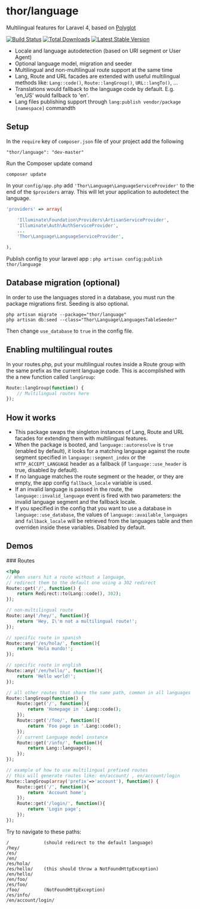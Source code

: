 thor/language
=====

Multilingual features for Laravel 4, based on [Polyglot](https://github.com/Anahkiasen/polyglot/)

[![Build Status](https://img.shields.io/travis/mjolnic/laravel4-multilingual.svg)](https://travis-ci.org/mjolnic/laravel4-multilingual)
[![Total Downloads](http://img.shields.io/packagist/dt/thor/language.svg)](https://packagist.org/packages/thor/language)
[![Latest Stable Version](https://img.shields.io/github/tag/mjolnic/laravel4-multilingual.svg)](https://github.com/mjolnic/laravel4-multilingual/releases)

* Locale and language autodetection (based on URI segment or User Agent)
* Optional language model, migration and seeder
* Multilingual and non-multilingual route support at the same time
* Lang, Route and URL facades are extended with useful multilingual methods like:
`Lang::code()`, `Route::langGroup()`, `URL::langTo()`, ...
* Translations would fallback to the language code by default. E.g. 'en_US' would fallback to 'en'.
* Lang files publishing support through `lang:publish vendor/package [namespace]` commandth

## Setup

In the `require` key of `composer.json` file of your project add the following

    "thor/language": "dev-master"

Run the Composer update comand

    composer update

In your `config/app.php` add `'Thor\Language\LanguageServiceProvider'` to the end of the `$providers` array.
This will let your application to autodetect the language.

```php
'providers' => array(

    'Illuminate\Foundation\Providers\ArtisanServiceProvider',
    'Illuminate\Auth\AuthServiceProvider',
    ...
    'Thor\Language\LanguageServiceProvider',

),
```

Publish config to your laravel app : `php artisan config:publish thor/language`

## Database migration (optional)

In order to use the languages stored in a database, you must run the package migrations first. Seeding is also optional.

    php artisan migrate --package="thor/language"
    php artisan db:seed --class="Thor\Language\LanguagesTableSeeder"

Then change `use_database` to `true` in the config file.

## Enabling multilingual routes

In your routes.php, put your multilingual routes inside a Route group
with the same prefix as the current language code. This is accomplished with
the a new function called `langGroup`:

```php
Route::langGroup(function() {
    // Multilingual routes here
});
```

## How it works
* This package swaps the singleton instances of Lang, Route and URL facades for extending them with multilingual features.
* When the package is booted, and `language::autoresolve` is `true` (enabled by default), it looks for a matching language against the 
route segment specified in `language::segment_index` or the `HTTP_ACCEPT_LANGUAGE` header as a
fallback (if `language::use_header` is true, disabled by default).
* If no language matches the route segment or the header, or they are empty, the app config `fallback_locale` variable is used.
* If an invalid language is passed in the route, the `language::invalid_language` event is fired with
two parameters: the invalid language segment and the fallback locale.
* If you specified in the config that you want to use a database in `language::use_database`, the values of 
`language::available_languages` and `fallback_locale` will be retrieved from the languages table and then overriden inside these variables. Disabled by default.


## Demos

### Routes

```php
<?php
// When users hit a route without a language,
// redirect them to the default one using a 302 redirect
Route::get('/', function() {
    return Redirect::to(Lang::code(), 302);
});

// non-multilingual route
Route::any('/hey/', function(){
    return 'Hey, I\'m not a multilingual route!';
});

// specific route in spanish
Route::any('/es/hola/', function(){
    return 'Hola mundo!';
});

// specific route in english
Route::any('/en/hello/', function(){
    return 'Hello world!';
});

// all other routes that share the same path, common in all languages
Route::langGroup(function() {
    Route::get('/', function(){
        return 'Homepage in '.Lang::code();
    });
    Route::get('/foo/', function(){
        return 'Foo page in '.Lang::code();
    });
    // current Language model instance
    Route::get('/info/', function(){
        return Lang::language();
    });
});

// example of how to use multilingual prefixed routes
// this will generate routes like: en/account/ , en/account/login
Route::langGroup(array('prefix'=>'account'), function() {
    Route::get('/', function(){
        return 'Account home';
    });
    Route::get('/login/', function(){
        return 'Login page';
    });
});
```

Try to navigate to these paths:

    /             (should redirect to the default language)
    /hey/
    /es/
    /en/
    /es/hola/
    /es/hello/    (this should throw a NotFoundHttpException)
    /en/hello/
    /en/foo/
    /es/foo/
    /foo/         (NotFoundHttpException)
    /es/info/
    /en/account/login/
